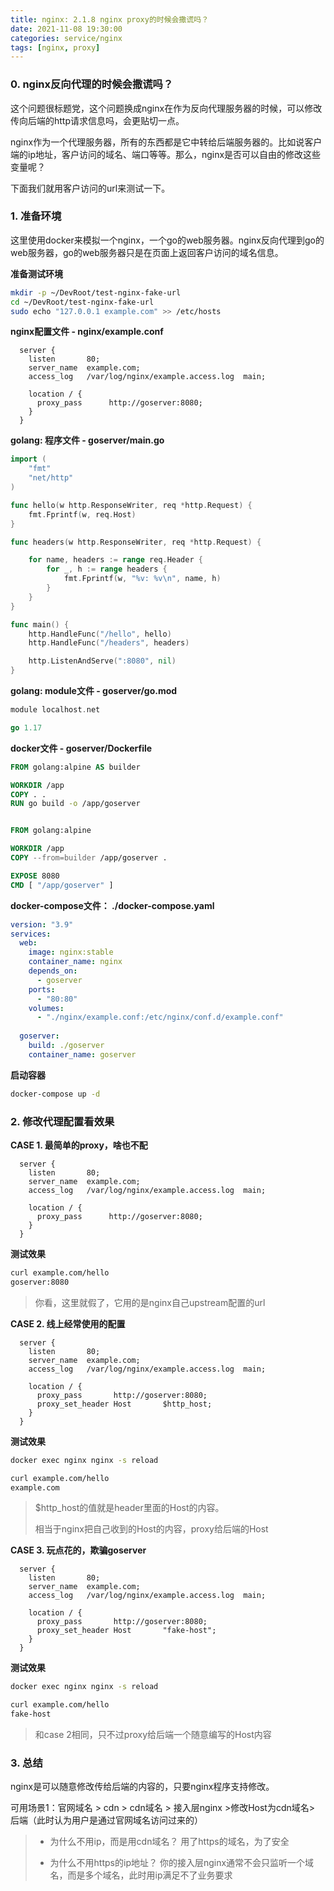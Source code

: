 ```yaml
---
title: nginx: 2.1.8 nginx proxy的时候会撒谎吗？
date: 2021-11-08 19:30:00
categories: service/nginx
tags: [nginx, proxy]
---
```


### 0. nginx反向代理的时候会撒谎吗？
这个问题很标题党，这个问题换成nginx在作为反向代理服务器的时候，可以修改传向后端的http请求信息吗，会更贴切一点。

nginx作为一个代理服务器，所有的东西都是它中转给后端服务器的。比如说客户端的ip地址，客户访问的域名、端口等等。那么，nginx是否可以自由的修改这些变量呢？

下面我们就用客户访问的url来测试一下。

### 1. 准备环境
这里使用docker来模拟一个nginx，一个go的web服务器。nginx反向代理到go的web服务器，go的web服务器只是在页面上返回客户访问的域名信息。

**准备测试环境**
``` bash
mkdir -p ~/DevRoot/test-nginx-fake-url
cd ~/DevRoot/test-nginx-fake-url
sudo echo "127.0.0.1 example.com" >> /etc/hosts
```

**nginx配置文件 - nginx/example.conf**
```
  server {
    listen       80;
    server_name  example.com;
    access_log   /var/log/nginx/example.access.log  main;

    location / {
      proxy_pass      http://goserver:8080;
    }
  }
```

**golang: 程序文件 - goserver/main.go**
``` go
import (
    "fmt"
    "net/http"
)

func hello(w http.ResponseWriter, req *http.Request) {
    fmt.Fprintf(w, req.Host)
}

func headers(w http.ResponseWriter, req *http.Request) {

    for name, headers := range req.Header {
        for _, h := range headers {
            fmt.Fprintf(w, "%v: %v\n", name, h)
        }
    }
}

func main() {
    http.HandleFunc("/hello", hello)
    http.HandleFunc("/headers", headers)

    http.ListenAndServe(":8080", nil)
}
```

**golang: module文件 - goserver/go.mod**
``` go
module localhost.net

go 1.17
```

**docker文件 - goserver/Dockerfile**
``` dockerfile
FROM golang:alpine AS builder

WORKDIR /app
COPY . .
RUN go build -o /app/goserver


FROM golang:alpine

WORKDIR /app
COPY --from=builder /app/goserver .

EXPOSE 8080
CMD [ "/app/goserver" ]
```

**docker-compose文件： ./docker-compose.yaml**
``` yaml
version: "3.9"
services:
  web:
    image: nginx:stable
    container_name: nginx
    depends_on:
      - goserver
    ports:
      - "80:80"
    volumes:
      - "./nginx/example.conf:/etc/nginx/conf.d/example.conf"
  
  goserver:
    build: ./goserver
    container_name: goserver
```

**启动容器**
``` bash
docker-compose up -d
```

### 2. 修改代理配置看效果
**CASE 1. 最简单的proxy，啥也不配**
```
  server {
    listen       80;
    server_name  example.com;
    access_log   /var/log/nginx/example.access.log  main;

    location / {
      proxy_pass      http://goserver:8080;
    }
  }
```

**测试效果**
``` bash
curl example.com/hello
goserver:8080
```
> 你看，这里就假了，它用的是nginx自己upstream配置的url

**CASE 2. 线上经常使用的配置**
```
  server {
    listen       80;
    server_name  example.com;
    access_log   /var/log/nginx/example.access.log  main;

    location / {
      proxy_pass       http://goserver:8080;
      proxy_set_header Host       $http_host;
    }
  }
```

**测试效果**
``` bash
docker exec nginx nginx -s reload

curl example.com/hello
example.com
```
> $http_host的值就是header里面的Host的内容。
> 
> 相当于nginx把自己收到的Host的内容，proxy给后端的Host

**CASE 3. 玩点花的，欺骗goserver**
```
  server {
    listen       80;
    server_name  example.com;
    access_log   /var/log/nginx/example.access.log  main;

    location / {
      proxy_pass       http://goserver:8080;
      proxy_set_header Host       "fake-host";
    }
  }
```

**测试效果**
``` bash
docker exec nginx nginx -s reload

curl example.com/hello
fake-host
```
> 和case 2相同，只不过proxy给后端一个随意编写的Host内容


### 3. 总结
nginx是可以随意修改传给后端的内容的，只要nginx程序支持修改。

可用场景1：官网域名 > cdn > cdn域名 > 接入层nginx >修改Host为cdn域名> 后端（此时认为用户是通过官网域名访问过来的）
> - 为什么不用ip，而是用cdn域名？
> 用了https的域名，为了安全
> 
> - 为什么不用https的ip地址？
> 你的接入层nginx通常不会只监听一个域名，而是多个域名，此时用ip满足不了业务要求